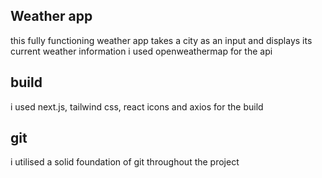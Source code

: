 ## Weather app

this fully functioning weather app takes a city as an input and displays its current weather information
i used openweathermap for the api

## build

i used next.js, tailwind css, react icons and axios for the build

## git

i utilised a solid foundation of git throughout the project
